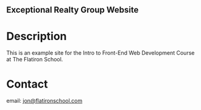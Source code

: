 Exceptional Realty Group Website
---

# Description

This is an example site for the Intro to Front-End Web Development Course at The Flatiron School.

# Contact

email: jon@flatironschool.com